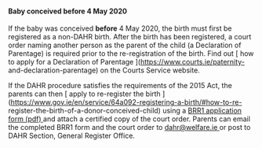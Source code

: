 ####  Baby conceived before 4 May 2020

If the baby was conceived **before** 4 May 2020, the birth must first be
registered as a non-DAHR birth. After the birth has been registered, a court
order naming another person as the parent of the child (a Declaration of
Parentage) is required prior to the re-registration of the birth. Find out [
how to apply for a Declaration of Parentage ](https://www.courts.ie/paternity-
and-declaration-parentage) on the Courts Service website.

If the DAHR procedure satisfies the requirements of the 2015 Act, the parents
can then [ apply to re-register the birth
](https://www.gov.ie/en/service/64a092-registering-a-birth/#how-to-re-
register-the-birth-of-a-donor-conceived-child) using a [ BRR1 application form
(pdf) ](https://assets.gov.ie/74316/41098c33193349f996a05f5a6f0645e6.pdf) and
attach a certified copy of the court order. Parents can email the completed
BRR1 form and the court order to [ dahr@welfare.ie ](mailto:dahr@welfare.ie)
or post to DAHR Section, General Register Office.
